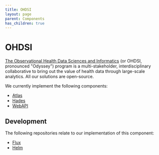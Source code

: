```yaml
---
title: OHDSI
layout: page
parent: Components
has_children: true
---
```


# OHDSI 
[The Observational Health Data Sciences and Informatics](https://www.ohdsi.org/)  (or OHDSI, pronounced "Odyssey") program is a multi-stakeholder, interdisciplinary collaborative to bring out the value of health data through large-scale analytics. All our solutions are open-source.

We currently implement the following components:
* [Atlas](./OHDSI/Atlas.md)
* [Hades](./OHDSI/Hades.md)
* [WebAPI](./OHDSI/WebAPI.md)

## Development
The following repositories relate to our implementation of this component:
* [Flux](https://github.com/lsc-sde/iac-flux-ohdsi)
* [Helm](https://github.com/lsc-sde/iac-helm-ohdsi)